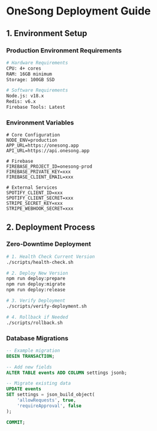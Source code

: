 # OneSong Deployment Guide

## 1. Environment Setup

### Production Environment Requirements
```bash
# Hardware Requirements
CPU: 4+ cores
RAM: 16GB minimum
Storage: 100GB SSD

# Software Requirements
Node.js: v18.x
Redis: v6.x
Firebase Tools: Latest
```

### Environment Variables
```env
# Core Configuration
NODE_ENV=production
APP_URL=https://onesong.app
API_URL=https://api.onesong.app

# Firebase
FIREBASE_PROJECT_ID=onesong-prod
FIREBASE_PRIVATE_KEY=xxx
FIREBASE_CLIENT_EMAIL=xxx

# External Services
SPOTIFY_CLIENT_ID=xxx
SPOTIFY_CLIENT_SECRET=xxx
STRIPE_SECRET_KEY=xxx
STRIPE_WEBHOOK_SECRET=xxx
```

## 2. Deployment Process

### Zero-Downtime Deployment
```bash
# 1. Health Check Current Version
./scripts/health-check.sh

# 2. Deploy New Version
npm run deploy:prepare
npm run deploy:migrate
npm run deploy:release

# 3. Verify Deployment
./scripts/verify-deployment.sh

# 4. Rollback if Needed
./scripts/rollback.sh
```

### Database Migrations
```sql
-- Example migration
BEGIN TRANSACTION;

-- Add new fields
ALTER TABLE events ADD COLUMN settings jsonb;

-- Migrate existing data
UPDATE events 
SET settings = json_build_object(
    'allowRequests', true,
    'requireApproval', false
);

COMMIT;
``` 